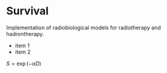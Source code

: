 # Survival
Implementation of radiobiological models for radiotherapy and hadrontherapy.
- item 1
- item 2

$S=\exp(- \alpha D)$
